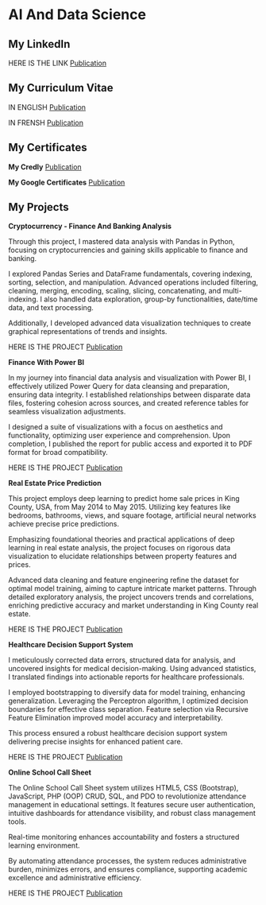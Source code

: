 # AI And Data Science



## My LinkedIn

HERE IS THE LINK [Publication](https://www.linkedin.com/in/dorra-boucharbia-908b4b265/)

## My Curriculum Vitae

IN ENGLISH [Publication](/assets/MYCVEnglish.pdf)

IN FRENSH [Publication](/assets/Mon_CV_Français.pdf)

## My Certificates

**My Credly** [Publication](https://www.credly.com/users/dorra-boucharbia/badges)

**My Google Certificates** [Publication](https://www.cloudskillsboost.google/public_profiles/904515a6-6d0d-4237-9966-ee9573113ec6)

## My Projects 

**Cryptocurrency - Finance And Banking Analysis**

Through this project, I mastered data analysis with Pandas in Python, focusing on cryptocurrencies and gaining skills applicable to finance and banking.

I explored Pandas Series and DataFrame fundamentals, covering indexing, sorting, selection, and manipulation. Advanced operations included filtering, cleaning, merging, encoding, scaling, slicing, concatenating, and multi-indexing. I also handled data exploration, group-by functionalities, date/time data, and text processing.

Additionally, I developed advanced data visualization techniques to create graphical representations of trends and insights.

HERE IS THE PROJECT [Publication](assets/Cryptocurrency.ipynb)

**Finance With Power BI**

In my journey into financial data analysis and visualization with Power BI, I effectively utilized Power Query for data cleansing and preparation, ensuring data integrity. I established relationships between disparate data files, fostering cohesion across sources, and created reference tables for seamless visualization adjustments.

I designed a suite of visualizations with a focus on aesthetics and functionality, optimizing user experience and comprehension. Upon completion, I published the report for public access and exported it to PDF format for broad compatibility. 

HERE IS THE PROJECT [Publication](assets/Finance_with_Power_BI.pdf)

**Real Estate Price Prediction**

This project employs deep learning to predict home sale prices in King County, USA, from May 2014 to May 2015. Utilizing key features like bedrooms, bathrooms, views, and square footage, artificial neural networks achieve precise price predictions. 

Emphasizing foundational theories and practical applications of deep learning in real estate analysis, the project focuses on rigorous data visualization to elucidate relationships between property features and prices. 

Advanced data cleaning and feature engineering refine the dataset for optimal model training, aiming to capture intricate market patterns. Through detailed exploratory analysis, the project uncovers trends and correlations, enriching predictive accuracy and market understanding in King County real estate.

HERE IS THE PROJECT [Publication](assets/RealEstatePricePrediction.ipynb)

**Healthcare Decision Support System**

I meticulously corrected data errors, structured data for analysis, and uncovered insights for medical decision-making. Using advanced statistics, I translated findings into actionable reports for healthcare professionals. 

I employed bootstrapping to diversify data for model training, enhancing generalization. Leveraging the Perceptron algorithm, I optimized decision boundaries for effective class separation. Feature selection via Recursive Feature Elimination improved model accuracy and interpretability. 

This process ensured a robust healthcare decision support system delivering precise insights for enhanced patient care.

HERE IS THE PROJECT [Publication](/assets/Healthcare_Decision_Support_System.ipynb)

**Online School Call Sheet**

The Online School Call Sheet system utilizes HTML5, CSS (Bootstrap), JavaScript, PHP (OOP) CRUD, SQL, and PDO to revolutionize attendance management in educational settings. It features secure user authentication, intuitive dashboards for attendance visibility, and robust class management tools. 

Real-time monitoring enhances accountability and fosters a structured learning environment. 

By automating attendance processes, the system reduces administrative burden, minimizes errors, and ensures compliance, supporting academic excellence and administrative efficiency.

HERE IS THE PROJECT [Publication](assets/home.html)
